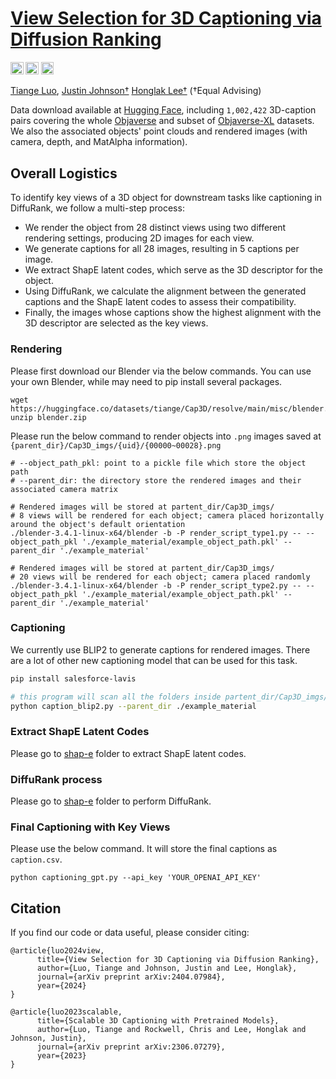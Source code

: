 # [View Selection for 3D Captioning via Diffusion Ranking](http://arxiv.org/abs/2404.07984)

<a href="https://cap3d-um.github.io/"><img src="https://img.shields.io/static/v1?label=Project&message=Website&color=red" height=20.5></a>
<a href="https://arxiv.org/abs/2404.07984"><img src="https://img.shields.io/badge/arXiv-2404.07984-b31b1b.svg" height=20.5></a>
<a href="https://arxiv.org/abs/2306.07279"><img src="https://img.shields.io/badge/arXiv-2306.07279-b31b1b.svg" height=20.5></a>


[Tiange Luo](https://tiangeluo.github.io/), [Justin Johnson†](https://web.eecs.umich.edu/~justincj) [Honglak Lee†](https://web.eecs.umich.edu/~honglak/) (†Equal Advising)

Data download available at [Hugging Face](https://huggingface.co/datasets/tiange/Cap3D), including `1,002,422` 3D-caption pairs covering the whole [Objaverse](https://arxiv.org/abs/2212.08051) and subset of [Objaverse-XL](https://arxiv.org/abs/2307.05663) datasets. We also the associated objects' point clouds and rendered images (with camera, depth, and MatAlpha information).
## Overall Logistics
To identify key views of a 3D object for downstream tasks like captioning in DiffuRank, we follow a multi-step process:

- We render the object from 28 distinct views using two different rendering settings, producing 2D images for each view.
- We generate captions for all 28 images, resulting in 5 captions per image.
- We extract ShapE latent codes, which serve as the 3D descriptor for the object.
- Using DiffuRank, we calculate the alignment between the generated captions and the ShapE latent codes to assess their compatibility.
- Finally, the images whose captions show the highest alignment with the 3D descriptor are selected as the key views.

### Rendering
Please first download our Blender via the below commands. You can use your own Blender, while may need to pip install several packages.
```
wget https://huggingface.co/datasets/tiange/Cap3D/resolve/main/misc/blender.zip
unzip blender.zip
```

Please run the below command to render objects into `.png` images saved at `{parent_dir}/Cap3D_imgs/{uid}/{00000~00028}.png`
```
# --object_path_pkl: point to a pickle file which store the object path
# --parent_dir: the directory store the rendered images and their associated camera matrix

# Rendered images will be stored at partent_dir/Cap3D_imgs/
# 8 views will be rendered for each object; camera placed horizontally around the object's default orientation
./blender-3.4.1-linux-x64/blender -b -P render_script_type1.py -- --object_path_pkl './example_material/example_object_path.pkl' --parent_dir './example_material'

# Rendered images will be stored at partent_dir/Cap3D_imgs/
# 20 views will be rendered for each object; camera placed randomly
./blender-3.4.1-linux-x64/blender -b -P render_script_type2.py -- --object_path_pkl './example_material/example_object_path.pkl' --parent_dir './example_material'
```

### Captioning
We currently use BLIP2 to generate captions for rendered images. There are a lot of other new captioning model that can be used for this task.

```bash
pip install salesforce-lavis

# this program will scan all the folders inside partent_dir/Cap3D_imgs/
python caption_blip2.py --parent_dir ./example_material
```

### Extract ShapE Latent Codes
Please go to [shap-e](https://github.com/tiangeluo/DiffuRank/tree/main/shap-e) folder to extract ShapE latent codes.

### DiffuRank process
Please go to [shap-e](https://github.com/tiangeluo/DiffuRank/tree/main/shap-e) folder to perform DiffuRank.

### Final Captioning with Key Views
Please use the below command. It will store the final captions as `caption.csv`.

```
python captioning_gpt.py --api_key 'YOUR_OPENAI_API_KEY'
```


## Citation
If you find our code or data useful, please consider citing:
```
@article{luo2024view,
      title={View Selection for 3D Captioning via Diffusion Ranking},
      author={Luo, Tiange and Johnson, Justin and Lee, Honglak},
      journal={arXiv preprint arXiv:2404.07984},
      year={2024}
}

@article{luo2023scalable,
      title={Scalable 3D Captioning with Pretrained Models},
      author={Luo, Tiange and Rockwell, Chris and Lee, Honglak and Johnson, Justin},
      journal={arXiv preprint arXiv:2306.07279},
      year={2023}
}
```
